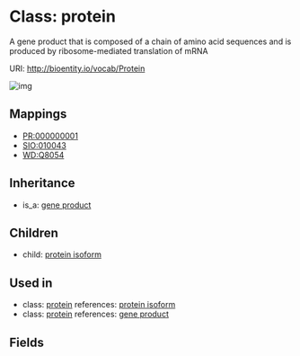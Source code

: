 # Class: protein


A gene product that is composed of a chain of amino acid sequences and is produced by ribosome-mediated translation of mRNA

URI: http://bioentity.io/vocab/Protein

![img](http://yuml.me/diagram/nofunky/class/\[GeneProduct]^-\[Protein],%20\[Protein]^-\[ProteinIsoform],%20)
## Mappings

 * [PR:000000001](http://purl.obolibrary.org/obo/PR_000000001)
 * [SIO:010043](http://semanticscience.org/resource/SIO_010043)
 * [WD:Q8054](http://purl.obolibrary.org/obo/WD_Q8054)
## Inheritance

 *  is_a: [gene product](GeneProduct.md)
## Children

 *  child: [protein isoform](ProteinIsoform.md)
## Used in

 *  class: [protein](Protein.md) references: [protein isoform](ProteinIsoform.md)
 *  class: [protein](Protein.md) references: [gene product](GeneProduct.md)
## Fields

